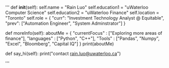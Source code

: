 '''
def __init__(self):
    self.name = "Rain Luo"
    self.education1 = "uWaterloo Computer Science"
    self.education2 = "uWaterloo Finance"
    self.location = "Toronto"
    self.role = {
        "curr": "Investment Technology Analyst @ Equitable",
        "prev": ["Automation Engineer", "System Adminstrator"]
    }

def moreInfo(self):
    aboutMe = {
        "currentFocus" : ["Exploring more areas of finance"],
        "languages" : ["Python", "C++"],
        "Tools" : ["Pandas", "Numpy", "Excel", "Bloomberg", "Capital IQ"]
    }
    print(aboutMe)

def say_hi(self):
    print("contact rain.luo@uwaterloo.ca")
    
'''
